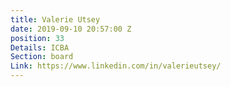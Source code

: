 ```yaml
---
title: Valerie Utsey
date: 2019-09-10 20:57:00 Z
position: 33
Details: ICBA
Section: board
Link: https://www.linkedin.com/in/valerieutsey/
---
```


